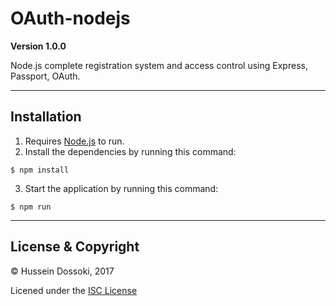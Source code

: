 # OAuth-nodejs
**Version 1.0.0**

Node.js complete registration system and access control using Express, Passport, OAuth.

---

## Installation
1. Requires [Node.js](https://nodejs.org/en/) to run.
2. Install the dependencies by running this command:

`$ npm install`

3. Start the application by running this command:

`$ npm run`

---

## License & Copyright
© Hussein Dossoki, 2017

Licened under the [ISC License](LICENSE)
